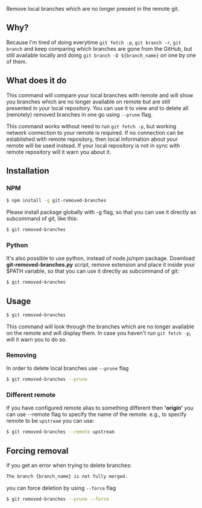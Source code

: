 Remove local branches which are no longer present in the remote git.

## Why?

Because I'm tired of doing everytime `git fetch -p`, `git branch -r`, `git branch` and keep comparing which branches are gone from the GitHub, but still available locally and doing `git branch -D ${branch_name}` on one by one of them.

## What does it do

This command will compare your local branches with remote and will show you branches which are no longer available on remote but are still presented in your local repository. You can use it to view and to delete all (remotely) removed branches in one go using `--prune` flag.

This command works without need to run `git fetch -p`, but working network connection to your remote is required. If no connection can be established with remote repository, then local information about your remote will be used instead. If your local repository is not in sync with remote repository will it warn you about it.


## Installation

### NPM

```bash
$ npm install -g git-removed-branches
```

Please install package globally with -g flag, so that you can use it directly as subcommand of git, like this:

```bash
$ git removed-branches
```

### Python

It's also possible to use python, instead of node.js/npm package.
Download **git-removed-branches.py** script, remove extension and place it inside your $PATH variable, so that you can use it directly as subcommand of git:

```bash
$ git removed-branches
```

## Usage

```bash
$ git removed-branches
```

This command will look through the branches which are no longer available on the remote and will display them.
In case you haven't run `git fetch -p`, will it warn you to do so.


### Removing

In order to delete local branches use `--prune` flag

```bash
$ git removed-branches --prune
```

### Different remote

If you have configured remote alias to something different then **'origin'** you can use --remote flag to specify the name of the remote. e.g., to specify remote to be `upstream` you can use:

```bash
$ git removed-branches --remote upstream
```

## Forcing removal

If you get an error when trying to delete branches:

```bash
The branch {branch_name} is not fully merged.
```

you can force deletion by using `--force` flag

```bash
$ git removed-branches --prune --force
```
